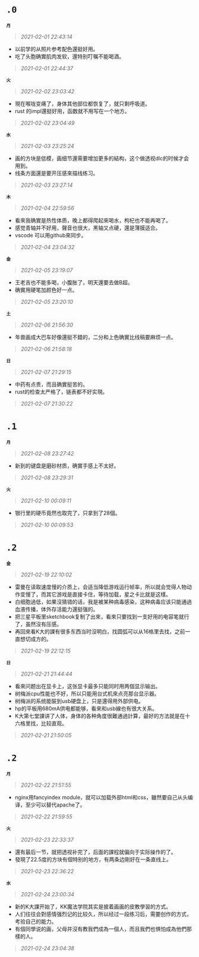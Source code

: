 **`.0`**
=========
**`月`**
>*2021-02-01 22:43:14*
- 以前学的从照片参考配色還挺好用。
- 吃了头胞确實肌肉发软，還特别叮嘱不能喝酒。
>*2021-02-01 22:44:37*

**`火`**
>*2021-02-02 23:03:42*
- 現在喉咙变痛了，身体其他部位都恢复了，就只剩呼吸道。
- rust 的impl還挺好用，函数就不用写在一个地方。
>*2021-02-02 23:04:49*

**`水`**
>*2021-02-03 23:25:24*
- 画的方块是低模，画细节還需要增加更多的結构，这个做透视dlc的时候才会用到。
- 线条方面還是要开压感來描线练习。
>*2021-02-03 23:27:14*

**`木`**
>*2021-02-04 22:59:56*
- 看來我确實是热性体质，晚上都得爬起來喝水，枸杞也不能再喝了。
- 感觉青轴并不好用，聲音也很大，黑轴又点硬，還是薄膜适合。
- vscode 可以用github來同步。
>*2021-02-04 23:04:32*

**`金`**
>*2021-02-05 23:19:07*
- 王老吉也不能多喝，小腹胀了，明天還要去做B超。
- 确實用硬笔加颜色好一点。
>*2021-02-05 23:20:10*

**`土`**
>*2021-02-06 21:56:30*
- 年兽画成大巴车好像還挺不錯的，二分和上色确實比线稿要麻烦一点。
>*2021-02-06 21:58:18*

**`日`**
>*2021-02-07 21:29:15*
- 中药有点贵，而且确實挺苦的。
- rust的检查太严格了，链表都不好实現。
>*2021-02-07 21:30:22*

**`.1`**
=========
**`月`**
>*2021-02-08 23:27:42*
- 新到的键盘是磨砂材质，确實手感上不太好。
>*2021-02-08 23:29:31*

**`火`**
>*2021-02-10 00:09:11*
- 银行里的硬币竟然也取完了，只拿到了28個。
>*2021-02-10 00:09:53*

**`.2`**
=========
**`金`**
>*2021-02-19 22:10:02*
- 雷曼在读取速度慢的介质上，会适当降低游戏运行帧率，所以就会觉得人物动作变慢了，而其它游戏是直接卡住，等待加载，星之卡比就是这樣。 
- 白细胞過低，如果沒猜错的话，我是被某种病毒感染，这种病毒应该只能通過血液传播，体外存活能力還挺强的。 
- 把三星平板里sketchbook复制了出來，看來只要找到一支好用的电容笔就行了，虽然沒有压感。 
- 再回來看K大的課有很多东西当时沒明白，找圆弧可以从16格里去找，之前一直想切成方的。
>*2021-02-19 22:12:15*

**`日`**
>*2021-02-21 21:44:44*
- 看來问题出在显卡上，这张显卡最多只能同时用两個显示输出。
- 树梅派cpu性能也不好，所以只能用台式机來点亮那台显示器。
- 树梅派的系统能裝到usb硬盘上，只是還得用外部供电。
- hp的平板用680mA供电都能够，看來和usb線也有很大关系。
- K大第七堂課讲了人体，身体的各种角度很難通過計算，最好的方法就是在十六格里找，比较直观。
>*2021-02-21 21:50:05*

**`.2`**
=========
**`月`**
>*2021-02-22 21:51:55*
- nginx用fancyindex module，就可以加载外部html和css，雖然要自己从头编译，至少可以替代apache了。
>*2021-02-22 21:59:55*

**`火`**
>*2021-02-23 22:33:37*
- 還有最后一节，就把透视补完了，后面的課程就偏向于实际操作的了。
- 發現了22.5度的方块有個特别的地方，有两条边剛好在一条直线上。
>*2021-02-23 22:36:22*

**`水`**
>*2021-02-24 23:00:34*
- 新的K大課开始了，KK魔法学院其实是披着画画的皮教學習的方式。
- 人们往往会對感情强烈记的比较久，所以经过一段练习后，需要创作的方式，考验自己的能力。
- 有個同學说的画，父母并沒有教我們成為一個人，而且我們也惧怕成為他們那樣的人。
>*2021-02-24 23:04:38*